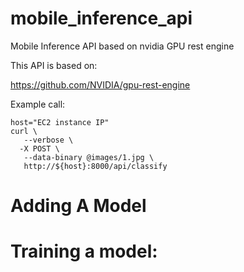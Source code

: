 # mobile_inference_api
Mobile Inference API based on nvidia GPU rest engine

This API is based on: 

https://github.com/NVIDIA/gpu-rest-engine

Example call:
```
host="EC2 instance IP"
curl \
   --verbose \
  -X POST \
   --data-binary @images/1.jpg \
   http://${host}:8000/api/classify
```



# Adding A Model



# Training a model:



